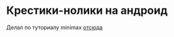 # Крестики-нолики на андроид
Делал по туториалу minimax [отсюда](https://www.youtube.com/watch?v=tH3HAWrk-lM&t=592s)
